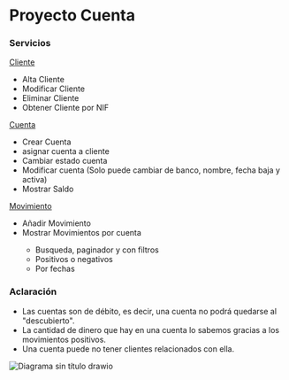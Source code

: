 # Proyecto Cuenta

<h3>Servicios</h3> 
<p><ins>Cliente</ins></p>
<ul>
  <li>Alta Cliente</li>
  <li>Modificar Cliente</li>
  <li>Eliminar Cliente</li>
  <li>Obtener Cliente por NIF</li>
</ul>

<p><ins>Cuenta</ins></p>
<ul>
  <li>Crear Cuenta</li>
  <li>asignar cuenta a cliente</li>
  <li>Cambiar estado cuenta</li>
  <li>Modificar cuenta (Solo puede cambiar de banco, nombre, fecha baja y activa)</li>
  <li>Mostrar Saldo</li>
</ul>

<p><ins>Movimiento</ins></p>
<ul>
  <li>Añadir Movimiento</li>
  <li>Mostrar Movimientos por cuenta</li>
  <ul> 
    <li>Busqueda, paginador y con filtros</li>
  <li>Positivos o negativos</li>
  <li>Por fechas</li></ul>
</ul>

<h3>Aclaración</h3> 
<ul>
  <li>Las cuentas son de débito, es decir, una cuenta no podrá quedarse al "descubierto".</li>
  <li>La cantidad de dinero que hay en una cuenta lo sabemos gracias a los movimientos positivos.</li>
  <li>Una cuenta puede no tener clientes relacionados con ella. </li>
</ul>

![Diagrama sin título drawio](https://github.com/Laurelindorean/Account_Project/assets/100615218/ac3c5d9d-a16c-413a-bb18-73caa0d138cd)
